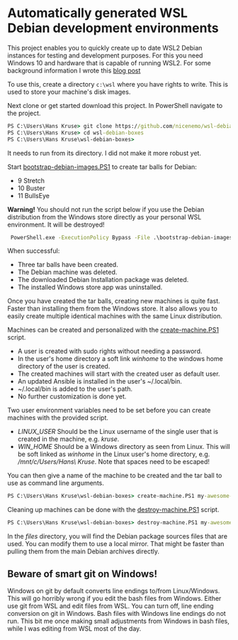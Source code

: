 # Automatically generated WSL Debian development environments

This project enables you to quickly create up to date WSL2 Debian instances for testing and
development purposes. For this you need Windows 10 and hardware that is capable of running WSL2.
 For some background information I wrote this [blog post](https://hanskruse.eu/post/2020-07-04-throw_away_wsl_environments/)

To use this, create a directory `c:\wsl` where you have rights to write.
This is used to store your machine's disk images.

Next clone or get started download this project.
In PowerShell navigate to the project.

```cmd
PS C:\Users\Hans Kruse> git clone https://github.com/nicenemo/wsl-debian-boxes
PS C:\Users\Hans Kruse> cd wsl-debian-boxes
PS C:\Users\Hans Kruse\wsl-debian-boxes>
```
It needs to run from its directory. I did not make it more robust yet.

Start [bootstrap-debian-images.PS1](bootstrap-debian-images.PS1)
to create tar balls for Debian:

* 9 Stretch
* 10 Buster
* 11 BullsEye

**Warning!** You should not run the script below if you use the Debian distribution
from the Windows store directly as your personal WSL environment. It will be destroyed!

```cmd
 PowerShell.exe -ExecutionPolicy Bypass -File .\bootstrap-debian-images.PS1
```
When successful:

* Three tar balls have been created.
* The Debian machine was deleted.
* The downloaded Debian Installation package was deleted.
* The installed Windows store app was uninstalled.

Once you have created the tar balls, creating new machines is quite fast.
Faster than installing them from the Windows store. It also allows you to
easily create multiple identical machines with the same Linux distribution.

Machines can be created and personalized with the [create-machine.PS1](create-machine.PS1) script.

* A user is created with sudo rights without needing a password.
* In the user's home directory a soft link _winhome_ to the windows home directory of the user is created.
* The created machines will start with the created user as default user.
* An updated Ansible is installed in the user's ~/.local/bin.
* ~/.local/bin is added to the user's path.
* No further customization is done yet.

Two user environment variables need to be set before you can create machines with the provided script.

* *LINUX_USER* Should be the Linux username of the single user that is created in the machine, e.g. *kruse*.
* *WIN_HOME* Should be a Windows directory as seen from Linux. This will be soft linked as *winhome* in the Linux user's home directory, e.g. */mnt/c/Users/Hans\ Kruse*. Note that spaces need to be escaped!

You can then give a name of the machine to be created and the tar ball to use as command line arguments.

```cmd
PS C:\Users\Hans Kruse\wsl-debian-boxes> create-machine.PS1 my-awesome-box debian-buster.tar
```
Cleaning up machines can be done with the [destroy-machine.PS1](destroy-machine.PS1) script.

```cmd
PS C:\Users\Hans Kruse\wsl-debian-boxes> destroy-machine.PS1 my-awesome-box
```

In the _files_ directory, you will find the Debian package sources files that are used.
You can modify them to use a local mirror. That might be faster than pulling them from
the main Debian archives directly.

## Beware of smart git on Windows!

Windows on git by default converts line endings to/from Linux/Windows.
This will go horribly wrong if you edit the bash files from Windows.
Either use git from WSL and edit files from WSL.
You can turn off, line ending conversion on git in Windows.
Bash files with Windows line endings do not run.
This bit me once making small adjustments from Windows in bash files,
while I was editing from WSL most of the day.

